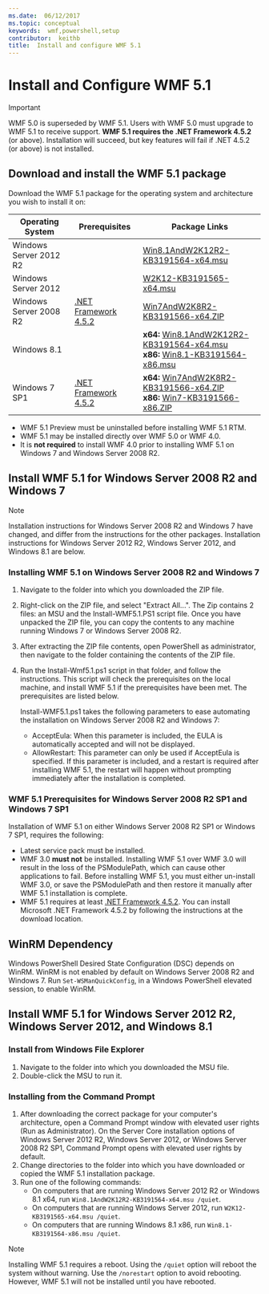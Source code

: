 ```yaml
---
ms.date:  06/12/2017
ms.topic: conceptual
keywords:  wmf,powershell,setup
contributor:  keithb
title:  Install and configure WMF 5.1
---
```


# Install and Configure WMF 5.1

> [!IMPORTANT]
> WMF 5.0 is superseded by WMF 5.1. Users with WMF 5.0 must upgrade to WMF 5.1 to receive support.
> **WMF 5.1 requires the .NET Framework 4.5.2** (or above). Installation will succeed, but key
> features will fail if .NET 4.5.2 (or above) is not installed.

## Download and install the WMF 5.1 package

Download the WMF 5.1 package for the operating system and architecture you wish to install it on:

| Operating System       | Prerequisites           | Package Links                          |
|------------------------|-------------------------|----------------------------------------|
| Windows Server 2012 R2 |                         | [Win8.1AndW2K12R2-KB3191564-x64.msu][] |
| Windows Server 2012    |                         | [W2K12-KB3191565-x64.msu][]            |
| Windows Server 2008 R2 | [.NET Framework 4.5.2][]| [Win7AndW2K8R2-KB3191566-x64.ZIP][]    |
| Windows 8.1            |                         | **x64:** [Win8.1AndW2K12R2-KB3191564-x64.msu][]</br>**x86:** [Win8.1-KB3191564-x86.msu][] |
| Windows 7 SP1          | [.NET Framework 4.5.2][]| **x64:** [Win7AndW2K8R2-KB3191566-x64.ZIP][]</br>**x86:** [Win7-KB3191566-x86.ZIP][] |

[.NET Framework 4.5.2]: https://www.microsoft.com/download/details.aspx?id=42642
[W2K12-KB3191565-x64.msu]: https://go.microsoft.com/fwlink/?linkid=839513
[Win7-KB3191566-x86.ZIP]: https://go.microsoft.com/fwlink/?linkid=839522
[Win7AndW2K8R2-KB3191566-x64.ZIP]: https://go.microsoft.com/fwlink/?linkid=839523
[Win8.1-KB3191564-x86.msu]: https://go.microsoft.com/fwlink/?linkid=839521
[Win8.1AndW2K12R2-KB3191564-x64.msu]: https://go.microsoft.com/fwlink/?linkid=839516

- WMF 5.1 Preview must be uninstalled before installing WMF 5.1 RTM.
- WMF 5.1 may be installed directly over WMF 5.0 or WMF 4.0.
- It is **not required** to install WMF 4.0 prior to installing WMF 5.1 on Windows 7 and Windows
  Server 2008 R2.

## Install WMF 5.1 for Windows Server 2008 R2 and Windows 7

> [!NOTE]
> Installation instructions for Windows Server 2008 R2 and Windows 7 have changed, and differ from
> the instructions for the other packages. Installation instructions for Windows Server 2012 R2,
> Windows Server 2012, and Windows 8.1 are below.

### Installing WMF 5.1 on Windows Server 2008 R2 and Windows 7

1. Navigate to the folder into which you downloaded the ZIP file.

2. Right-click on the ZIP file, and select "Extract All...". The Zip contains 2 files: an MSU and
   the Install-WMF5.1.PS1 script file. Once you have unpacked the ZIP file, you can copy the
   contents to any machine running Windows 7 or Windows Server 2008 R2.

3. After extracting the ZIP file contents, open PowerShell as administrator, then navigate to the
   folder containing the contents of the ZIP file.

4. Run the Install-Wmf5.1.ps1 script in that folder, and follow the instructions. This script will
   check the prerequisites on the local machine, and install WMF 5.1 if the prerequisites have been
   met. The prerequisites are listed below.

   Install-WMF5.1.ps1 takes the following parameters to ease automating the installation on Windows
   Server 2008 R2 and Windows 7:

   - AcceptEula: When this parameter is included, the EULA is automatically accepted and will not be
     displayed.
   - AllowRestart: This parameter can only be used if AcceptEula is specified. If this parameter is
     included, and a restart is required after installing WMF 5.1, the restart will happen without
     prompting immediately after the installation is completed.

### WMF 5.1 Prerequisites for Windows Server 2008 R2 SP1 and Windows 7 SP1

Installation of WMF 5.1 on either Windows Server 2008 R2 SP1 or Windows 7 SP1, requires the
following:

- Latest service pack must be installed.
- WMF 3.0 **must not** be installed. Installing WMF 5.1 over WMF 3.0 will result in the loss of the
  PSModulePath, which can cause other applications to fail. Before installing WMF 5.1, you must
  either un-install WMF 3.0, or save the PSModulePath and then restore it manually after WMF 5.1
  installation is complete.
- WMF 5.1 requires at least [.NET Framework 4.5.2](https://www.microsoft.com/en-ca/download/details.aspx?id=42642).
  You can install Microsoft .NET Framework 4.5.2 by following the instructions at the download
  location.

## WinRM Dependency

Windows PowerShell Desired State Configuration (DSC) depends on WinRM. WinRM is not enabled by
default on Windows Server 2008 R2 and Windows 7. Run `Set-WSManQuickConfig`, in a Windows PowerShell
elevated session, to enable WinRM.

## Install WMF 5.1 for Windows Server 2012 R2, Windows Server 2012, and Windows 8.1

### Install from Windows File Explorer

1. Navigate to the folder into which you downloaded the MSU file.
2. Double-click the MSU to run it.

### Installing from the Command Prompt

1. After downloading the correct package for your computer's architecture, open a Command Prompt
   window with elevated user rights (Run as Administrator). On the Server Core installation options
   of Windows Server 2012 R2, Windows Server 2012, or Windows Server 2008 R2 SP1, Command Prompt
   opens with elevated user rights by default.
2. Change directories to the folder into which you have downloaded or copied the WMF 5.1
   installation package.
3. Run one of the following commands:
   - On computers that are running Windows Server 2012 R2 or Windows 8.1 x64, run
     `Win8.1AndW2K12R2-KB3191564-x64.msu /quiet`.
   - On computers that are running Windows Server 2012, run `W2K12-KB3191565-x64.msu /quiet`.
   - On computers that are running Windows 8.1 x86, run `Win8.1-KB3191564-x86.msu /quiet`.

> [!NOTE]
> Installing WMF 5.1 requires a reboot. Using the `/quiet` option will reboot the system without
> warning. Use the `/norestart` option to avoid rebooting. However, WMF 5.1 will not be installed
> until you have rebooted.
